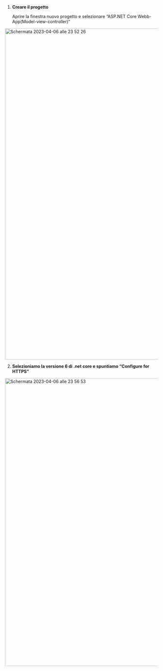 1. **Creare il progetto**

	Aprire la finestra nuovo progetto e selezionare “ASP.NET Core Webb-App(Model-view-controller)”


<img width="1090" alt="Schermata 2023-04-06 alle 23 52 26" src="https://user-images.githubusercontent.com/110975140/230518067-b68bbeb4-a486-4cfb-9bfb-f8f33f63e06a.png">

2. **Selezioniamo la versione 6 di .net core e spuntiamo “Configure for HTTPS”**

<img width="948" alt="Schermata 2023-04-06 alle 23 56 53" src="https://user-images.githubusercontent.com/110975140/230518468-b4946b43-7f12-4771-bf1b-4a9a1c2160de.png">


